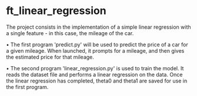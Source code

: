 # ft_linear_regression

The project consists in the implementation of a simple linear regression with a single feature - in this case, the
mileage of the car.

• The first program 'predict.py' will be used to predict the price of a car for a given mileage.
When launched, it prompts for a mileage, and then gives the estimated price for that mileage. 

• The second program 'linear_regression.py' is used to train the model. It reads the dataset file
and performs a linear regression on the data.
Once the linear regression has completed, theta0 and theta1 are saved for use in the first program.
